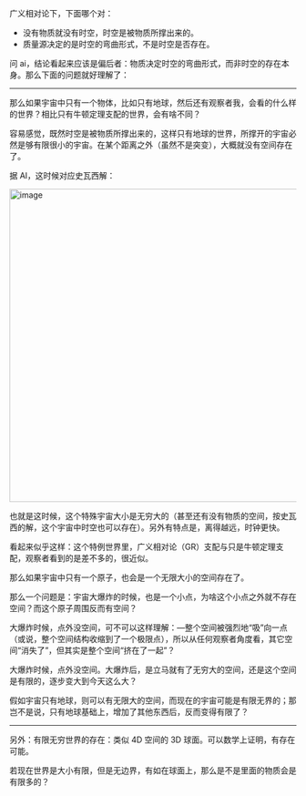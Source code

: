 广义相对论下，下面哪个对：
- 没有物质就没有时空，时空是被物质所撑出来的。
- 质量源决定的是时空的弯曲形式，不是时空是否存在。

问 ai，结论看起来应该是偏后者：物质决定时空的弯曲形式，而非时空的存在本身。那么下面的问题就好理解了：

---- 

那么如果宇宙中只有一个物体，比如只有地球，然后还有观察者我，会看的什么样的世界？相比只有牛顿定理支配的世界，会有啥不同？

容易感觉，既然时空是被物质所撑出来的，这样只有地球的世界，所撑开的宇宙必然是够有限很小的宇宙。在某个距离之外（虽然不是突变），大概就没有空间存在了。

据 AI，这时候对应史瓦西解：

<img width="1342" height="550" alt="image" src="https://github.com/user-attachments/assets/979811d2-e893-4410-bbf9-71a6b5bc1e29" />

也就是这时候，这个特殊宇宙大小是无穷大的（甚至还有没有物质的空间，按史瓦西的解，这个宇宙中时空也可以存在）。另外有特点是，离得越远，时钟更快。

看起来似乎这样：这个特例世界里，广义相对论（GR）支配与只是牛顿定理支配，观察者看到的是差不多的，很近似。

那么如果宇宙中只有一个原子，也会是一个无限大小的空间存在了。

那么一个问题是：宇宙大爆炸的时候，也是一个小点，为啥这个小点之外就不存在空间？而这个原子周围反而有空间？

大爆炸时候，点外没空间，可不可以这样理解：—整个空间被强烈地“吸”向一点（或说，整个空间结构收缩到了一个极限点），所以从任何观察者角度看，其它空间“消失了”，但其实是整个空间“挤在了一起”？

大爆炸时候，点外没空间。大爆炸后，是立马就有了无穷大的空间，还是这个空间是有限的，逐步变大到今天这么大？

假如宇宙只有地球，则可以有无限大的空间，而现在的宇宙可能是有限无界的；那岂不是说，只有地球基础上，增加了其他东西后，反而变得有限了？

----

另外：有限无穷世界的存在：类似 4D 空间的 3D 球面。可以数学上证明，有存在可能。

若现在世界是大小有限，但是无边界，有如在球面上，那么是不是里面的物质会是有限多的？
